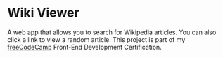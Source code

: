 # Wiki Viewer
A web app that allows you to search for Wikipedia articles. You can also click a link to view a random article.
This project is part of my [freeCodeCamp](https://www.freecodecamp.org/challenges/build-a-wikipedia-viewer) Front-End Development Certification.
